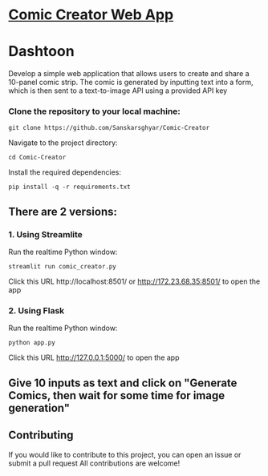 # [Comic Creator Web App](https://github.com/Sanskarsghyar/Comic-Creator)

# Dashtoon

Develop a simple web application that allows users to create and share a 10-panel comic strip. The comic is generated by inputting text into a form, which is then sent to a text-to-image API using a provided API key

### Clone the repository to your local machine:

    git clone https://github.com/Sanskarsghyar/Comic-Creator

Navigate to the project directory:

    cd Comic-Creator

Install the required dependencies:

    pip install -q -r requirements.txt

## There are 2 versions:

### 1. Using Streamlite
    
Run the realtime Python window:

    streamlit run comic_creator.py

Click this URL http://localhost:8501/ or http://172.23.68.35:8501/ to open the app

### 2. Using Flask
    
Run the realtime Python window:

    python app.py

Click this URL http://127.0.0.1:5000/ to open the app

## Give 10 inputs as text and click on "Generate Comics, then wait for some time for image generation"


## Contributing
If you would like to contribute to this project, you can open an issue or submit a pull request
All contributions are welcome!
